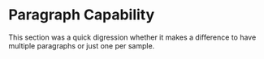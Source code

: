 # Paragraph Capability

This section was a quick digression whether it makes a difference to have multiple paragraphs or just one per sample.

